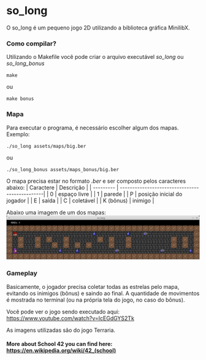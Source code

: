 # so_long
O so_long é um pequeno jogo 2D utilizando a biblioteca gráfica MinilibX.

### Como compilar?
Utilizando o Makefile você pode criar o arquivo executável *so_long* ou *so_long_bonus*
```
make
```
ou
```
make bonus
```

### Mapa
Para executar o programa, é necessário escolher algum dos mapas. Exemplo:
```
./so_long assets/maps/big.ber
```
ou
```
./so_long_bonus assets/maps_bonus/big.ber
```
O mapa precisa estar no formato *.ber* e ser composto pelos caracteres abaixo:
| Caractere | Descrição                                      |
| --------- | -----------------------------------------------|
| 0         | espaço livre |
| 1         | parede |
| P         | posição inicial do jogador |
| E         | saída |
| C         | coletável |
| K (bônus) | inimigo |

Abaixo uma imagem de um dos mapas:
![](./assets/images/screenshot.png)

### Gameplay
Basicamente, o jogador precisa coletar todas as estrelas pelo mapa, evitando os inimigos (bônus) e saindo ao final.
A quantidade de movimentos é mostrada no terminal (ou na própria tela do jogo, no caso do bônus).

Você pode ver o jogo sendo executado aqui: https://www.youtube.com/watch?v=IcEGdGYS2Tk

As imagens utilizadas são do jogo Terraria.


#### More about School 42 you can find here: https://en.wikipedia.org/wiki/42_(school)
